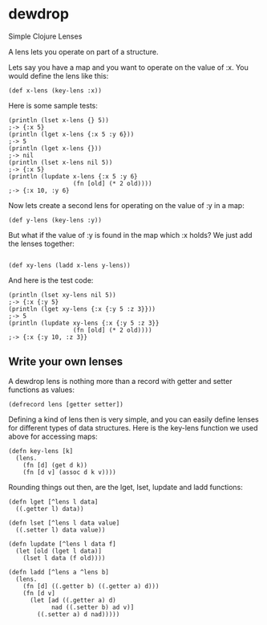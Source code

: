 # dewdrop
Simple Clojure Lenses

A lens lets you operate on part of a structure.

Lets say you have a map and you want to operate on the value of :x.
You would define the lens like this:

```
(def x-lens (key-lens :x))
```
Here is some sample tests:

```
(println (lset x-lens {} 5))
;-> {:x 5}
(println (lget x-lens {:x 5 :y 6}))
;-> 5
(println (lget x-lens {}))
;-> nil
(println (lset x-lens nil 5))
;-> {:x 5}
(println (lupdate x-lens {:x 5 :y 6}
                  (fn [old] (* 2 old))))
;-> {:x 10, :y 6}
```
Now lets create a second lens for operating on the value of :y in a map:

```
(def y-lens (key-lens :y))
```
But what if the value of :y is found in the map which :x holds?
We just add the lenses together:
```

(def xy-lens (ladd x-lens y-lens))
```
And here is the test code:

```
(println (lset xy-lens nil 5))
;-> {:x {:y 5}
(println (lget xy-lens {:x {:y 5 :z 3}}))
;-> 5
(println (lupdate xy-lens {:x {:y 5 :z 3}}
                  (fn [old] (* 2 old))))
;-> {:x {:y 10, :z 3}}
```

## Write your own lenses

A dewdrop lens is nothing more than a record with getter and setter functions as values:

```
(defrecord lens [getter setter])
```
Defining a kind of lens then is very simple, and you can easily define lenses for
different types of data structures.
Here is the key-lens function we used above for accessing maps:

```
(defn key-lens [k]
  (lens.
    (fn [d] (get d k))
    (fn [d v] (assoc d k v))))
```
Rounding things out then, are the lget, lset, lupdate and ladd functions:

```
(defn lget [^lens l data]
  ((.getter l) data))

(defn lset [^lens l data value]
  ((.setter l) data value))

(defn lupdate [^lens l data f]
  (let [old (lget l data)]
    (lset l data (f old))))

(defn ladd [^lens a ^lens b]
  (lens.
    (fn [d] ((.getter b) ((.getter a) d)))
    (fn [d v]
      (let [ad ((.getter a) d)
            nad ((.setter b) ad v)]
        ((.setter a) d nad)))))
```
